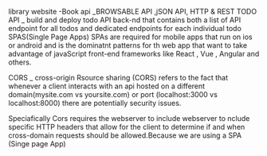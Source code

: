 library website -Book api _BROWSABLE API ,jSON API, HTTP & REST
TODO API _ build and deploy todo API back-nd that contains both a list of API endpoint for all todos and dedicated endpoints for each individual todo
SPAS(Single Page Apps)
  SPAs are required for mobile apps that run on ios or android and is the dominatnt patterns for th web app that want to take advantage of javaScript front-end frameworks like React , Vue , Angular and others.
  
CORS _
 cross-origin Rsource sharing (CORS) refers to the fact that whenever a client interacts with an api hosted on a different domain(mysite.com vs yoursite.com) or port (localhost:3000 vs localhost:8000) there are potentially security issues.
 
Speciafically Cors requires the webserver to include webserver to nclude specific HTTP headers that allow for the client to determine if and when cross-domain requests should be allowed.Because we are using a SPA (Singe page App) 
  
